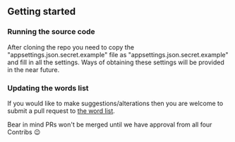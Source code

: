 ## Getting started

### Running the source code

After cloning the repo you need to copy the "appsettings.json.secret.example" file as "appsettings.json.secret.example" and fill in all the settings.
Ways of obtaining these settings will be provided in the near future.

### Updating the words list

If you would like to make suggestions/alterations then you are welcome to submit a pull request to [the word list](DiscordBingoBot/wordList.csv). 

Bear in mind PRs won't be merged until we have approval from all four Contribs 😉
